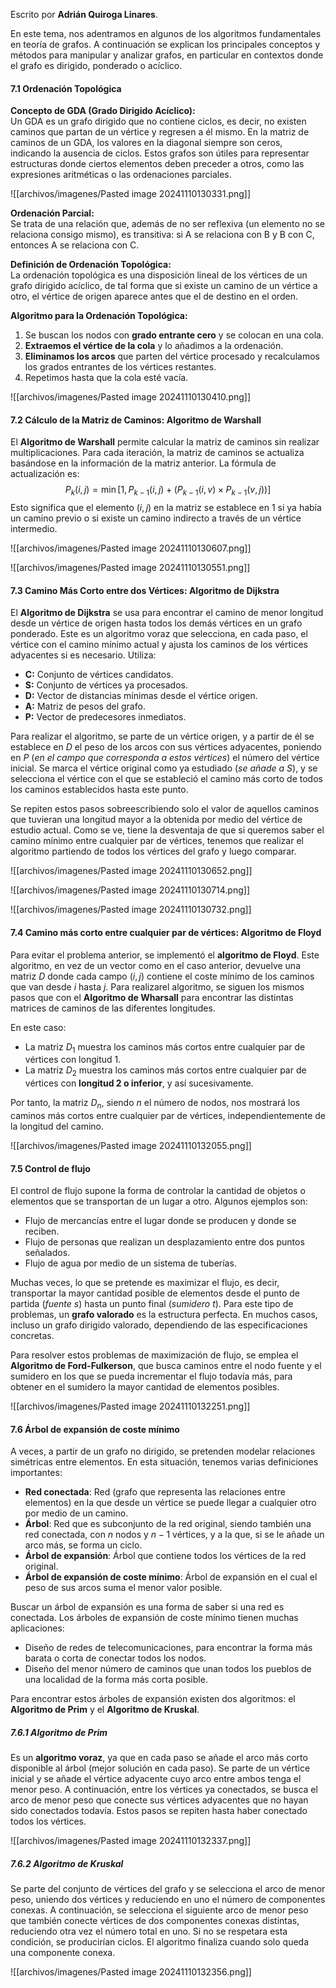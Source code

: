 Escrito por **Adrián Quiroga Linares**.


En este tema, nos adentramos en algunos de los algoritmos fundamentales en teoría de grafos. A continuación se explican los principales conceptos y métodos para manipular y analizar grafos, en particular en contextos donde el grafo es dirigido, ponderado o acíclico.

#### 7.1 Ordenación Topológica
**Concepto de GDA (Grado Dirigido Acíclico):**  
Un GDA es un grafo dirigido que no contiene ciclos, es decir, no existen caminos que partan de un vértice y regresen a él mismo. En la matriz de caminos de un GDA, los valores en la diagonal siempre son ceros, indicando la ausencia de ciclos. Estos grafos son útiles para representar estructuras donde ciertos elementos deben preceder a otros, como las expresiones aritméticas o las ordenaciones parciales. 

![[archivos/imagenes/Pasted image 20241110130331.png]]

**Ordenación Parcial:**  
Se trata de una relación que, además de no ser reflexiva (un elemento no se relaciona consigo mismo), es transitiva: si A se relaciona con B y B con C, entonces A se relaciona con C.

**Definición de Ordenación Topológica:**  
La ordenación topológica es una disposición lineal de los vértices de un grafo dirigido acíclico, de tal forma que si existe un camino de un vértice a otro, el vértice de origen aparece antes que el de destino en el orden.

**Algoritmo para la Ordenación Topológica:**
1. Se buscan los nodos con **grado entrante cero** y se colocan en una cola.
2. **Extraemos el vértice de la cola** y lo añadimos a la ordenación.
3. **Eliminamos los arcos** que parten del vértice procesado y recalculamos los grados entrantes de los vértices restantes.
4. Repetimos hasta que la cola esté vacía.

![[archivos/imagenes/Pasted image 20241110130410.png]]

#### 7.2 Cálculo de la Matriz de Caminos: Algoritmo de Warshall

El **Algoritmo de Warshall** permite calcular la matriz de caminos sin realizar multiplicaciones. Para cada iteración, la matriz de caminos se actualiza basándose en la información de la matriz anterior. La fórmula de actualización es:
$$P_k(i, j) = \min[1, P_{k-1}(i, j) + (P_{k-1}(i, v) \times P_{k-1}(v, j))]$$
Esto significa que el elemento $(i, j)$ en la matriz se establece en 1 si ya había un camino previo o si existe un camino indirecto a través de un vértice intermedio.

![[archivos/imagenes/Pasted image 20241110130607.png]]

![[archivos/imagenes/Pasted image 20241110130551.png]]

#### 7.3 Camino Más Corto entre dos Vértices: Algoritmo de Dijkstra
El **Algoritmo de Dijkstra** se usa para encontrar el camino de menor longitud desde un vértice de origen hasta todos los demás vértices en un grafo ponderado. Este es un algoritmo voraz que selecciona, en cada paso, el vértice con el camino mínimo actual y ajusta los caminos de los vértices adyacentes si es necesario. Utiliza:
- **C:** Conjunto de vértices candidatos.
- **S:** Conjunto de vértices ya procesados.
- **D:** Vector de distancias mínimas desde el vértice origen.
- **A:** Matriz de pesos del grafo.
- **P:** Vector de predecesores inmediatos.

Para realizar el algoritmo, se parte de un vértice origen, y a partir de él se establece en $D$ el peso de los arcos con sus vértices adyacentes, poniendo en $P$ (*en el campo que corresponda a estos vértices*) el número del vértice inicial. Se marca el vértice original como ya estudiado (*se añade a $S$*), y se selecciona el vértice con el que se estableció el camino más corto de todos los caminos establecidos hasta este punto. 

Se repiten estos pasos sobreescribiendo solo el valor de aquellos caminos que tuvieran una longitud mayor a la obtenida por medio del vértice de estudio actual. Como se ve, tiene la desventaja de que si queremos saber el camino mínimo entre cualquier par de vértices, tenemos que realizar el algoritmo partiendo de todos los vértices del grafo y luego comparar.

![[archivos/imagenes/Pasted image 20241110130652.png]]

![[archivos/imagenes/Pasted image 20241110130714.png]]

![[archivos/imagenes/Pasted image 20241110130732.png]]

#### 7.4 Camino más corto entre cualquier par de vértices: Algoritmo de Floyd

Para evitar el problema anterior, se implementó el **algoritmo de Floyd**. Este algoritmo, en vez de un vector como en el caso anterior, devuelve una matriz $D$ donde cada campo $(i, j)$ contiene el coste mínimo de los caminos que van desde $i$ hasta $j$. Para realizarel algoritmo, se siguen los mismos pasos que con el **Algoritmo de Wharsall** para encontrar las distintas matrices de caminos de las diferentes longitudes. 

En este caso:
- La matriz $D_1$ muestra los caminos más cortos entre cualquier par de vértices con longitud 1.
- La matriz $D_2$ muestra los caminos más cortos entre cualquier par de vértices con **longitud 2 o inferior**, y así sucesivamente.

Por tanto, la matriz $D_n$, siendo $n$ el número de nodos, nos mostrará los caminos más cortos entre cualquier par de vértices, independientemente de la longitud del camino.

![[archivos/imagenes/Pasted image 20241110132055.png]]

#### 7.5 Control de flujo
El control de flujo supone la forma de controlar la cantidad de objetos o elementos que se transportan de un lugar a otro. Algunos ejemplos son:
- Flujo de mercancías entre el lugar donde se producen y donde se reciben.
- Flujo de personas que realizan un desplazamiento entre dos puntos señalados.
- Flujo de agua por medio de un sistema de tuberías.

Muchas veces, lo que se pretende es maximizar el flujo, es decir, transportar la mayor cantidad posible de elementos desde el punto de partida (*fuente $s$*) hasta un punto final (*sumidero $t$*). Para este tipo de problemas, un **grafo valorado** es la estructura perfecta. En muchos casos, incluso un grafo dirigido valorado, dependiendo de las especificaciones concretas. 

Para resolver estos problemas de maximización de flujo, se emplea el **Algoritmo de Ford-Fulkerson**, que busca caminos entre el nodo fuente y el sumidero en los que se pueda incrementar el flujo todavía más, para obtener en el sumidero la mayor cantidad de elementos posibles.

![[archivos/imagenes/Pasted image 20241110132251.png]]

#### 7.6 Árbol de expansión de coste mínimo
A veces, a partir de un grafo no dirigido, se pretenden modelar relaciones simétricas entre elementos. En esta situación, tenemos varias definiciones importantes:
- **Red conectada**: Red (grafo que representa las relaciones entre elementos) en la que desde un vértice se puede llegar a cualquier otro por medio de un camino.
- **Árbol**: Red que es subconjunto de la red original, siendo también una red conectada, con $n$ nodos y $n - 1$ vértices, y a la que, si se le añade un arco más, se forma un ciclo.
- **Árbol de expansión**: Árbol que contiene todos los vértices de la red original.
- **Árbol de expansión de coste mínimo**: Árbol de expansión en el cual el peso de sus arcos suma el menor valor posible.

Buscar un árbol de expansión es una forma de saber si una red es conectada. Los árboles de expansión de coste mínimo tienen muchas aplicaciones:
- Diseño de redes de telecomunicaciones, para encontrar la forma más barata o corta de conectar todos los nodos.
- Diseño del menor número de caminos que unan todos los pueblos de una localidad de la forma más corta posible.

Para encontrar estos árboles de expansión existen dos algoritmos: el **Algoritmo de Prim** y el **Algoritmo de Kruskal**.

##### 7.6.1 Algoritmo de Prim
Es un **algoritmo voraz**, ya que en cada paso se añade el arco más corto disponible al árbol (mejor solución en cada paso). Se parte de un vértice inicial y se añade el vértice adyacente cuyo arco entre ambos tenga el menor peso. A continuación, entre los vértices ya conectados, se busca el arco de menor peso que conecte sus vértices adyacentes que no hayan sido conectados todavía. Estos pasos se repiten hasta haber conectado todos los vértices.

![[archivos/imagenes/Pasted image 20241110132337.png]]

##### 7.6.2 Algoritmo de Kruskal
Se parte del conjunto de vértices del grafo y se selecciona el arco de menor peso, uniendo dos vértices y reduciendo en uno el número de componentes conexas. A continuación, se selecciona el siguiente arco de menor peso que también conecte vértices de dos componentes conexas distintas, reduciendo otra vez el número total en uno. Si no se respetara esta condición, se producirían ciclos. El algoritmo finaliza cuando solo queda una componente conexa.

![[archivos/imagenes/Pasted image 20241110132356.png]]

